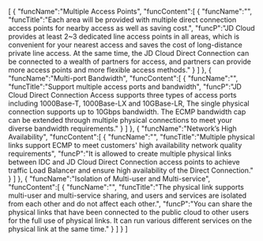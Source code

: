 [
	{
		"funcName":"Multiple Access Points",
		"funcContent":[
			{
				"funcName":"",
				"funcTitle":"Each area will be provided with multiple direct connection access points for nearby access as well as saving cost.",
				"funcP":"JD Cloud provides at least 2~3 dedicated line access points in all areas, which is convenient for your nearest access and saves the cost of long-distance private line access. At the same time, the JD Cloud Direct Connection can be connected to a wealth of partners for access, and partners can provide more access points and more flexible access methods."
			}
		]
	},
	{
		"funcName":"Multi-port Bandwidth",
		"funcContent":[
			{
				"funcName":"",
				"funcTitle":"Support multiple access ports and bandwidth",
				"funcP":"JD Cloud Direct Connection Access supports three types of access ports including 1000Base-T, 1000Base-LX and 10GBase-LR, The single physical connection supports up to 10Gbps bandwidth. The ECMP bandwidth cap can be extended through multiple physical connections to meet your diverse bandwidth requirements."
			}
		]
	},
	{
		"funcName":"Network’s High Availability",
		"funcContent":[
			{
				"funcName":"",
				"funcTitle":"Multiple physical links support ECMP to meet customers' high availability network quality requirements",
				"funcP":"It is allowed to create multiple physical links between IDC and JD Cloud Direct Connection access points to achieve traffic Load Balancer and ensure high availability of the Direct Connection."
			}
		]
	},
	{
		"funcName":"Isolation of Multi-user and Multi-service",
		"funcContent":[
			{
				"funcName":"",
				"funcTitle":"The physical link supports multi-user and multi-service sharing, and users and services are isolated from each other and do not affect each other.",
				"funcP":"You can share the physical links that have been connected to the public cloud to other users for the full use of physical links. It can run various different services on the physical link at the same time."
			}
		]
	}
]